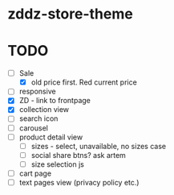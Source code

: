 # zddz-store-theme

# TODO

- [ ] Sale
  - [x] old price first. Red current price
- [ ] responsive
- [x] ZD - link to frontpage
- [x] collection view
- [ ] search icon
- [ ] carousel
- [ ] product detail view
  - [ ] sizes - select, unavailable, no sizes case
  - [ ] social share btns? ask artem
  - [ ] size selection js
- [ ] cart page
- [ ] text pages view (privacy policy etc.)
